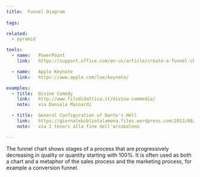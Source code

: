 ```yaml
---
title:  Funnel Diagram
  
tags:

related:
  - pyramid

tools:
  - name:   PowerPoint
    link:   https://support.office.com/en-us/article/create-a-funnel-chart-ba21bcba-f325-4d9f-93df-97074589a70e

  - name:   Apple Keynote
    link:   https://www.apple.com/lae/keynote/

examples:
  - title:  Divine Comedy
    link:   http://www.filodidattica.it/divina-commedia/
    note:   via Daniela Mainardi

  - title:  General Configuration of Dante's Hell
    link:   https://giornalebibliotalamona.files.wordpress.com/2013/08/inferno-b3cda9ce-63ad-4049-b0de-82e4d075107e.jpg
    note:   via I tesori alla fine dell'arcobaleno

---
```


The funnel chart shows stages of a process that are progressively decreasing in quality or quantity starting with 100%. It is often used as both a chart and a metaphor of the sales process and the marketing process, for example a conversion funnel.

<!--more-->


